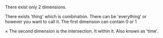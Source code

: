 There exist only 2 dimensions.

There exists 'thing' which is combination.
There can be 'everything' or however you want to call it.
The first dimension can contain 0 or 1

×
The second dimension is the intersection. It within it. Also known as 'time'.

